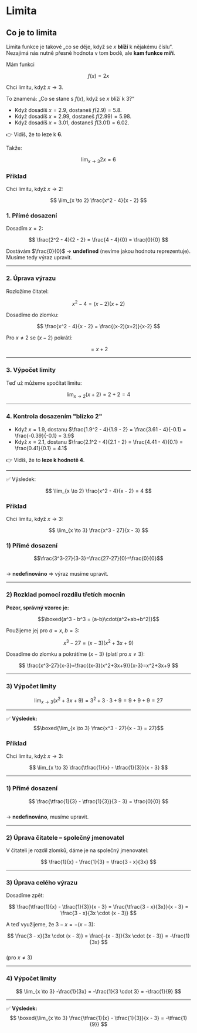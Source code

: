 # Limita

## Co je to limita

Limita funkce je takové „co se děje, když se $x$ **blíží** k nějakému číslu“.
Nezajímá nás nutně přesně hodnota v tom bodě, ale **kam funkce míří**.

Mám funkci

$$
f(x) = 2x
$$

Chci limitu, když $x \to 3$.

To znamená: „Co se stane s $f(x)$, když se $x$ blíží k 3?“

- Když dosadíš $x = 2.9$, dostaneš $f(2.9) = 5.8$.
- Když dosadíš $x = 2.99$, dostaneš $f(2.99) = 5.98$.
- Když dosadíš $x = 3.01$, dostaneš $f(3.01) = 6.02$.

👉 Vidíš, že to leze k **6**.

Takže:

$$
\lim_{x \to 3} 2x = 6
$$


### Příklad

Chci limitu, když $x \to 2$:

$$
\lim_{x \to 2} \frac{x^2 - 4}{x - 2}
$$

### 1. Přímé dosazení
Dosadím $x=2$:

$$
\frac{2^2 - 4}{2 - 2} = \frac{4 - 4}{0} = \frac{0}{0}
$$

Dostávám $\frac{0}{0}$ → **undefined** (nevíme jakou hodnotu reprezentuje).  
Musíme tedy výraz upravit.

---

### 2. Úprava výrazu
Rozložíme čitatel:

$$
x^2 - 4 = (x - 2)(x + 2)
$$

Dosadíme do zlomku:

$$
\frac{x^2 - 4}{x - 2} = \frac{(x-2)(x+2)}{x-2}
$$

Pro $x \neq 2$ se $(x-2)$ pokrátí:

$$
= x + 2
$$

---

### 3. Výpočet limity
Teď už můžeme spočítat limitu:

$$
\lim_{x \to 2} (x+2) = 2 + 2 = 4
$$

---

### 4. Kontrola dosazením "blízko 2"
- Když $x = 1.9$, dostanu $\frac{1.9^2 - 4}{1.9 - 2} = \frac{3.61 - 4}{-0.1} = \frac{-0.39}{-0.1} = 3.9$
- Když $x = 2.1$, dostanu $\frac{2.1^2 - 4}{2.1 - 2} = \frac{4.41 - 4}{0.1} = \frac{0.41}{0.1} = 4.1$

👉 Vidíš, že to **leze k hodnotě 4**.

---

✅ Výsledek:

$$
\lim_{x \to 2} \frac{x^2 - 4}{x - 2} = 4
$$


### Příklad

Chci limitu, když $x \to 3$:

$$
\lim_{x \to 3} \frac{x^3 - 27}{x - 3}
$$

### 1) Přímé dosazení
$$\frac{3^3-27}{3-3}=\frac{27-27}{0}=\frac{0}{0}$$  
→ **nedefinováno** ⇒ výraz musíme upravit.

---

### 2) Rozklad pomocí rozdílu třetích mocnin

**Pozor, správný vzorec je:**

$$\boxed{a^3 - b^3 = (a-b)\cdot(a^2+ab+b^2)}$$

Použijeme jej pro $a = x,\; b = 3$:

$$
x^3-27=(x-3)(x^2+3x+9)
$$

Dosadíme do zlomku a pokrátíme $(x-3)$ (platí pro $x \neq 3$):

$$
\frac{x^3-27}{x-3}=\frac{(x-3)(x^2+3x+9)}{x-3}=x^2+3x+9
$$

---

### 3) Výpočet limity
$$\lim_{x \to 3}(x^2+3x+9)=3^2+3\cdot3+9=9+9+9=27$$

---

✅ **Výsledek:**
$$\boxed{\lim_{x \to 3} \frac{x^3 - 27}{x - 3} = 27}$$


### Příklad

Chci limitu, když $x \to 3$:

$$
\lim_{x \to 3} \frac{\tfrac{1}{x} - \tfrac{1}{3}}{x - 3}
$$

---

### 1) Přímé dosazení
$$
\frac{\tfrac{1}{3} - \tfrac{1}{3}}{3 - 3} = \frac{0}{0}
$$  
→ **nedefinováno**, musíme upravit.

---

### 2) Úprava čitatele – společný jmenovatel
V čitateli je rozdíl zlomků, dáme je na společný jmenovatel:

$$
\frac{1}{x} - \frac{1}{3} = \frac{3 - x}{3x}
$$

---

### 3) Úprava celého výrazu
Dosadíme zpět:

$$
\frac{\tfrac{1}{x} - \tfrac{1}{3}}{x - 3}
= \frac{\tfrac{3 - x}{3x}}{x - 3}
= \frac{3 - x}{3x \cdot (x - 3)}
$$

A teď využijeme, že $3 - x = -(x - 3)$:

$$
\frac{3 - x}{3x \cdot (x - 3)} = \frac{-(x - 3)}{3x \cdot (x - 3)} = -\frac{1}{3x}
$$  
(pro $x \neq 3$)

---

### 4) Výpočet limity
$$
\lim_{x \to 3} -\frac{1}{3x} = -\frac{1}{3 \cdot 3} = -\frac{1}{9}
$$

---

✅ **Výsledek:**
$$
\boxed{\lim_{x \to 3} \frac{\tfrac{1}{x} - \tfrac{1}{3}}{x - 3} = -\tfrac{1}{9}}
$$
